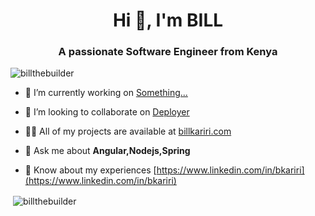 <h1 align="center">Hi 👋, I'm BILL</h1>
<h3 align="center">A passionate Software Engineer from Kenya</h3>

<p align="left"> <img src="https://komarev.com/ghpvc/?username=billthebuilder&label=Profile%20views&color=0e75b6&style=flat" alt="billthebuilder" /> </p>

- 🔭 I’m currently working on [Something...](https://github.com/BILLthebuilder/some-api-prototype)

- 👯 I’m looking to collaborate on [Deployer](https://github.com/opensource254/deployer)

- 👨‍💻 All of my projects are available at [billkariri.com](billkariri.com)

- 💬 Ask me about **Angular,Nodejs,Spring**

- 📄 Know about my experiences [https://www.linkedin.com/in/bkariri](https://www.linkedin.com/in/bkariri)

<p>&nbsp;<img align="center" src="https://github-readme-stats.vercel.app/api?username=billthebuilder&show_icons=true&locale=en" alt="billthebuilder" /></p>
